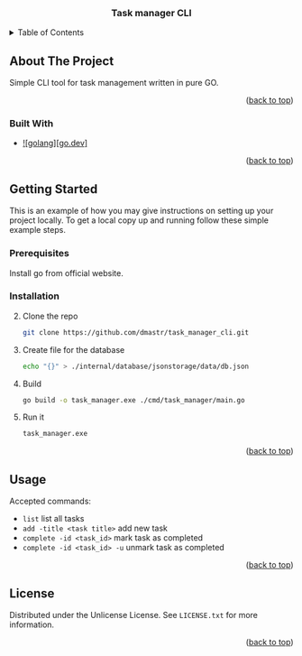 <a id="readme-top"></a>


<!-- PROJECT LOGO -->
<br />
<div align="center">

  <h3 align="center">Task manager CLI</h3>

</div>



<!-- TABLE OF CONTENTS -->
<details>
  <summary>Table of Contents</summary>
  <ol>
    <li>
      <a href="#about-the-project">About The Project</a>
      <ul>
        <li><a href="#built-with">Built With</a></li>
      </ul>
    </li>
    <li>
      <a href="#getting-started">Getting Started</a>
      <ul>
        <li><a href="#prerequisites">Prerequisites</a></li>
        <li><a href="#installation">Installation</a></li>
      </ul>
    </li>
    <li><a href="#usage">Usage</a></li>
    <li><a href="#license">License</a></li>
    <li><a href="#contact">Contact</a></li>
  </ol>
</details>



<!-- ABOUT THE PROJECT -->
## About The Project

Simple CLI tool for task management written in pure GO.

<p align="right">(<a href="#readme-top">back to top</a>)</p>



### Built With

* [![golang][go.dev]][golang-url]

<p align="right">(<a href="#readme-top">back to top</a>)</p>



<!-- GETTING STARTED -->
## Getting Started

This is an example of how you may give instructions on setting up your project locally.
To get a local copy up and running follow these simple example steps.

### Prerequisites

Install go from official website.


### Installation


2. Clone the repo
   ```sh
   git clone https://github.com/dmastr/task_manager_cli.git
   ```
3. Create file for the database
   ```sh
   echo "{}" > ./internal/database/jsonstorage/data/db.json
   ```
3. Build
   ```sh
   go build -o task_manager.exe ./cmd/task_manager/main.go
   ```
4. Run it
   ```sh
   task_manager.exe
   ```

<p align="right">(<a href="#readme-top">back to top</a>)</p>



<!-- USAGE EXAMPLES -->
## Usage

Accepted commands:
* `list` list all tasks
* `add -title <task title>` add new task
* `complete -id <task_id>` mark task as completed
* `complete -id <task_id> -u`  unmark task as completed

<p align="right">(<a href="#readme-top">back to top</a>)</p>



<!-- LICENSE -->
## License

Distributed under the Unlicense License. See `LICENSE.txt` for more information.

<p align="right">(<a href="#readme-top">back to top</a>)</p>





<!-- MARKDOWN LINKS & IMAGES -->
[golang]: https://img.shields.io/badge/GOLANG-grey?style=for-the-badge&logo=go
[golang-url]: https://go.dev/